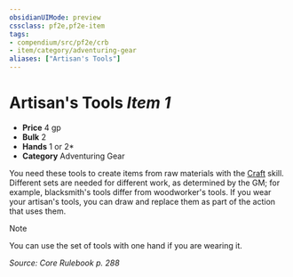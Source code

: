 ```yaml
---
obsidianUIMode: preview
cssclass: pf2e,pf2e-item
tags:
- compendium/src/pf2e/crb
- item/category/adventuring-gear
aliases: ["Artisan's Tools"]
---
```

# Artisan's Tools *Item 1*  

- **Price** 4 gp
- **Bulk** 2
- **Hands** 1 or 2*
- **Category** Adventuring Gear

You need these tools to create items from raw materials with the [Craft](/rules/actions/craft.md) skill. Different sets are needed for different work, as determined by the GM; for example, blacksmith's tools differ from woodworker's tools. If you wear your artisan's tools, you can draw and replace them as part of the action that uses them.

> [!note]
> You can use the set of tools with one hand if you are wearing it.

*Source: Core Rulebook p. 288*